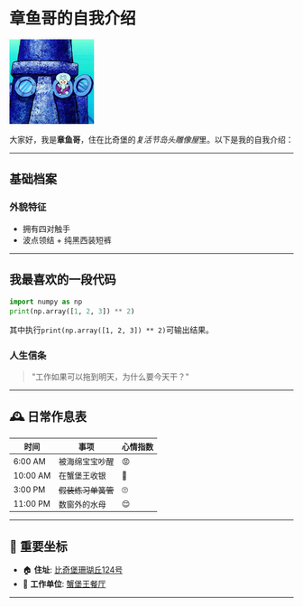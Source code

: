 # 章鱼哥的自我介绍

<img src="https://raw.githubusercontent.com/Winnie-Qi/dev_skills/main/images/squidward.jpg" width="150" alt="章鱼哥官方形象">

大家好，我是**章鱼哥**，住在比奇堡的*复活节岛头雕像屋*里。以下是我的自我介绍：

---

## 基础档案 <!-- 二级标题 -->

### **外貌特征** <!-- 三级标题 -->
- 拥有四对触手
- 波点领结 + 纯黑西装短裤 <!-- 无序列表 -->

---

## 我最喜欢的一段代码

```python
import numpy as np
print(np.array([1, 2, 3]) ** 2)
```
其中执行`print(np.array([1, 2, 3]) ** 2)`可输出结果。


### **人生信条**
> "工作如果可以拖到明天，为什么要今天干？" <!-- 引用块 -->

---

## 🕰️ 日常作息表 <!-- 二级标题 -->

| 时间       | 事项                  | 心情指数 |
|------------|-----------------------|----------|
| 6:00 AM    | 被海绵宝宝吵醒        | 😡        |
| 10:00 AM   | 在蟹堡王收银          | 🥱        |
| 3:00 PM    | ~~假装练习单簧管~~    | 🙄        |
| 11:00 PM   | 数窗外的水母          | 😌        |

---

## 📍 重要坐标 <!-- 二级标题 -->

- 🏠 **住址**: [比奇堡珊瑚丘124号](https://baike.baidu.com/item/%E6%AF%94%E5%A5%87%E5%A0%A1/8275168) <!-- 链接语法 -->
- 🏢 **工作单位**: [蟹堡王餐厅](https://baike.baidu.com/item/%E8%9F%B9%E5%A0%A1%E7%8E%8B/8043124)

---

